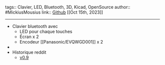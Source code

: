 tags:: Clavier, LED, Bluetooth, 3D, Kicad, OpenSource
author:: #MickiusMousius
link:: [Github](https://github.com/MickiusMousius/RolioKeyboard) 
[[Oct 15th, 2023]]
***

- Clavier bluetooth avec
	- LED pour chaque touches
	- Écran x 2
	- Encodeur [[Panasonic/EVQWGD001]] x 2
-
- Historique reddit
	- [v0.9](https://www.reddit.com/r/ErgoMechKeyboards/comments/17835lr/rolio_09_update/)